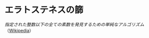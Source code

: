 # エラトステネスの篩

*指定された整数以下の全ての素数を発見するための単純なアルゴリズム*（[Wikipedia](https://ja.wikipedia.org/wiki/%E3%82%A8%E3%83%A9%E3%83%88%E3%82%B9%E3%83%86%E3%83%8D%E3%82%B9%E3%81%AE%E7%AF%A9)）
